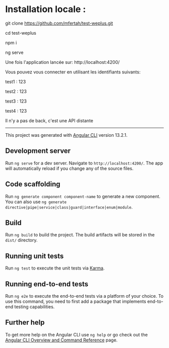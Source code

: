 
# Installation locale :

git clone https://github.com/mfertah/test-weplus.git

cd test-weplus

npm i

ng serve

Une fois l'application lancée sur: http://localhost:4200/

Vous pouvez vous connecter en utilisant les identifiants suivants:

test1 : 123

test2 : 123

test3 : 123

test4 : 123

Il n'y a pas de back, c'est une API distante 

------

This project was generated with [Angular CLI](https://github.com/angular/angular-cli) version 13.2.1.

## Development server

Run `ng serve` for a dev server. Navigate to `http://localhost:4200/`. The app will automatically reload if you change any of the source files.

## Code scaffolding

Run `ng generate component component-name` to generate a new component. You can also use `ng generate directive|pipe|service|class|guard|interface|enum|module`.

## Build

Run `ng build` to build the project. The build artifacts will be stored in the `dist/` directory.

## Running unit tests

Run `ng test` to execute the unit tests via [Karma](https://karma-runner.github.io).

## Running end-to-end tests

Run `ng e2e` to execute the end-to-end tests via a platform of your choice. To use this command, you need to first add a package that implements end-to-end testing capabilities.

## Further help

To get more help on the Angular CLI use `ng help` or go check out the [Angular CLI Overview and Command Reference](https://angular.io/cli) page.
